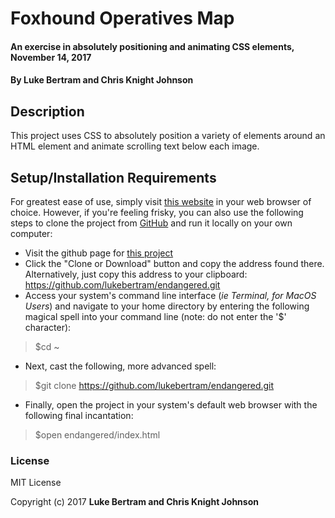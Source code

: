 # Foxhound Operatives Map

#### An exercise in absolutely positioning and animating CSS elements, November 14, 2017

#### By **Luke Bertram and Chris Knight Johnson**

## Description

This project uses CSS to absolutely position a variety of elements around an HTML element and animate scrolling text below each image.

## Setup/Installation Requirements

For greatest ease of use, simply visit [this website](http://lukebertram.github.io/endangered) in your web browser of choice. However, if you're feeling frisky, you can also use the following steps to clone the project from [GitHub](http://github.com) and run it locally on your own computer:

 * Visit the github page for [this project](http://github.com/lukebertram/endangered)
 * Click the "Clone or Download" button and copy the address found there. Alternatively, just copy this address to your clipboard: https://github.com/lukebertram/endangered.git
 * Access your system's command line interface (_ie Terminal, for MacOS Users_) and navigate to your home directory by entering the following magical spell into your command line (note: do not enter the '$' character):
 >$cd ~

 * Next, cast the following, more advanced spell:  
 >$git clone https://github.com/lukebertram/endangered.git

 * Finally, open the project in your system's default web browser with the following final incantation:
 >$open endangered/index.html


### License

MIT License

Copyright (c) 2017 **Luke Bertram and Chris Knight Johnson**
